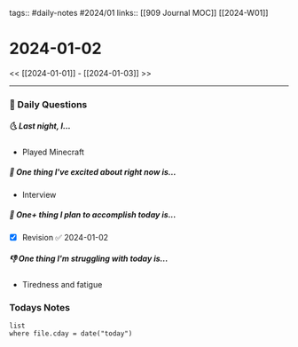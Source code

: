 tags:: #daily-notes #2024/01 
links:: [[909 Journal MOC]] [[2024-W01]]
# 2024-01-02

<< [[2024-01-01]] - [[2024-01-03]] >>

---
### 📅 Daily Questions
##### 🌜 Last night, I...
- Played Minecraft

##### 🙌 One thing I've excited about right now is...
- Interview

##### 🚀 One+ thing I plan to accomplish today is...
- [x] Revision ✅ 2024-01-02

##### 👎 One thing I'm struggling with today is...
- Tiredness and fatigue

### Todays Notes
```dataview
list 
where file.cday = date("today")
```